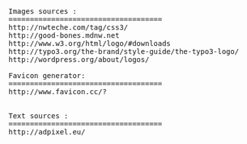 <pre>
Images sources :
====================================
http://nwteche.com/tag/css3/
http://good-bones.mdnw.net
http://www.w3.org/html/logo/#downloads
http://typo3.org/the-brand/style-guide/the-typo3-logo/
http://wordpress.org/about/logos/

Favicon generator:
====================================
http://www.favicon.cc/?


Text sources :
====================================
http://adpixel.eu/
</pre>
